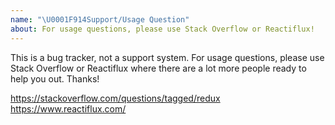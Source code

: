 ```yaml
---
name: "\U0001F914Support/Usage Question"
about: For usage questions, please use Stack Overflow or Reactiflux!
---
```


This is a bug tracker, not a support system. For usage questions, please use Stack Overflow or Reactiflux where there are a lot more people ready to help you out. Thanks!

https://stackoverflow.com/questions/tagged/redux  
https://www.reactiflux.com/
